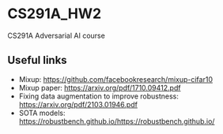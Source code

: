 # CS291A_HW2
CS291A Adversarial AI course

## Useful links
 - Mixup: https://github.com/facebookresearch/mixup-cifar10
 - Mixup paper: https://arxiv.org/pdf/1710.09412.pdf
 - Fixing data augmentation to improve robustness: https://arxiv.org/pdf/2103.01946.pdf
 - SOTA models: https://robustbench.github.io/https://robustbench.github.io/
